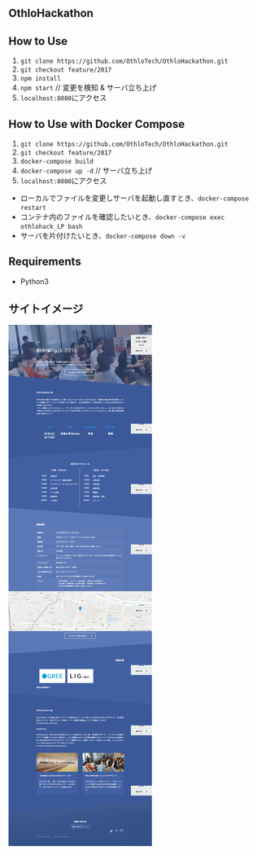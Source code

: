 ## OthloHackathon

## How to Use
1. `git clone https://github.com/OthloTech/OthloHackathon.git`
2. `git checkout feature/2017`
3. `npm install`
4. `npm start`    // 変更を検知 & サーバ立ち上げ
5. `localhost:8080`にアクセス

## How to Use with Docker Compose
1. `git clone https://github.com/OthloTech/OthloHackathon.git`
2. `git checkout feature/2017`
3. `docker-compose build`
4. `docker-compose up -d` // サーバ立ち上げ
5. `localhost:8080`にアクセス

- ローカルでファイルを変更しサーバを起動し直すとき、`docker-compose restart`
- コンテナ内のファイルを確認したいとき、`docker-compose exec othlohack_LP bash`
- サーバを片付けたいとき、`docker-compose down -v`

## Requirements
- Python3

## サイトイメージ
![othlohack](https://raw.githubusercontent.com/OthloTech/OthloHackathon/master/othlohack.png)
